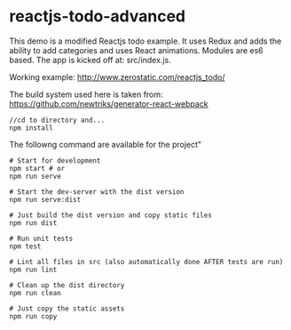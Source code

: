 # reactjs-todo-advanced
This demo is a modified Reactjs todo example. It uses Redux and adds the ability to add categories and uses React animations. Modules are es6 based.
The app is kicked off at: src/index.js.

Working example: http://www.zerostatic.com/reactjs_todo/

The build system used here is taken from: https://github.com/newtriks/generator-react-webpack

```
//cd to directory and...
npm install
```
The followng command are available for the project"
```
# Start for development
npm start # or
npm run serve

# Start the dev-server with the dist version
npm run serve:dist

# Just build the dist version and copy static files
npm run dist

# Run unit tests
npm test

# Lint all files in src (also automatically done AFTER tests are run)
npm run lint

# Clean up the dist directory
npm run clean

# Just copy the static assets
npm run copy
```
